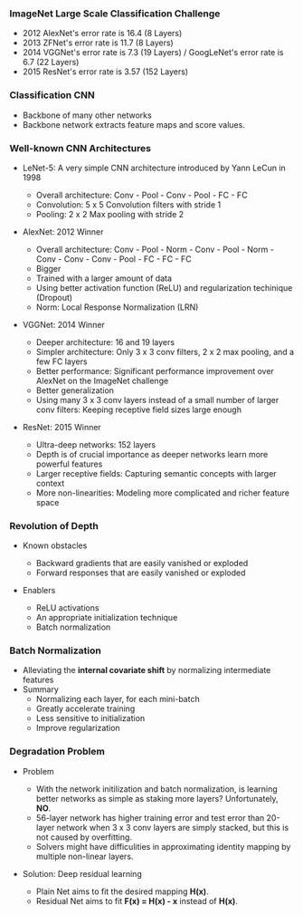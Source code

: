 ### ImageNet Large Scale Classification Challenge

* 2012 AlexNet's error rate is 16.4 (8 Layers)
* 2013 ZFNet's error rate is 11.7 (8 Layers)
* 2014 VGGNet's error rate is 7.3 (19 Layers) / GoogLeNet's error rate is 6.7 (22 Layers)
* 2015 ResNet's error rate is 3.57 (152 Layers)

### Classification CNN

* Backbone of many other networks
* Backbone network extracts feature maps and score values.

### Well-known CNN Architectures

* LeNet-5: A very simple CNN architecture introduced by Yann LeCun in 1998
  * Overall architecture: Conv - Pool - Conv - Pool - FC - FC
  * Convolution: 5 x 5 Convolution filters with stride 1
  * Pooling: 2 x 2 Max pooling with stride 2

* AlexNet: 2012 Winner
  * Overall architecture: Conv - Pool - Norm - Conv - Pool - Norm - Conv - Conv - Conv - Pool - FC - FC - FC
  * Bigger
  * Trained with a larger amount of data
  * Using better activation function (ReLU) and regularization techinique (Dropout)
  * Norm: Local Response Normalization (LRN)
  
* VGGNet: 2014 Winner
  * Deeper architecture: 16 and 19 layers
  * Simpler architecture: Only 3 x 3 conv filters, 2 x 2 max pooling, and a few FC layers
  * Better performance: Significant performance improvement over AlexNet on the ImageNet challenge
  * Better generalization
  * Using many 3 x 3 conv layers instead of a small number of larger conv filters: Keeping receptive field sizes large enough
  
* ResNet: 2015 Winner
  * Ultra-deep networks: 152 layers
  * Depth is of crucial importance as deeper networks learn more powerful features
  * Larger receptive fields: Capturing semantic concepts with larger context
  * More non-linearities: Modeling more complicated and richer feature space

### Revolution of Depth

* Known obstacles
  * Backward gradients that are easily vanished or exploded
  * Forward responses that are easily vanished or exploded
 
* Enablers
  * ReLU activations
  * An appropriate initialization technique
  * Batch normalization
 
### Batch Normalization

* Alleviating the <b>internal covariate shift</b> by normalizing intermediate features
* Summary
  * Normalizing each layer, for each mini-batch
  * Greatly accelerate training
  * Less sensitive to initialization
  * Improve regularization
 
### Degradation Problem

* Problem
  * With the network initilization and batch normalization, is learning better networks as simple as staking more layers? Unfortunately, <b>NO</b>.
  * 56-layer network has higher training error and test error than 20-layer network when 3 x 3 conv layers are simply stacked, but this is not caused by overfitting.
  * Solvers might have difficulities in approximating identity mapping by multiple non-linear layers.
 
* Solution: Deep residual learning
  * Plain Net aims to fit the desired mapping <b>H(x)</b>.
  * Residual Net aims to fit <b>F(x) = H(x) - x</b> instead of <b>H(x)</b>.


